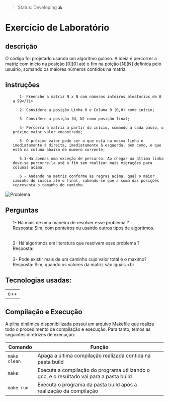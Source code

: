 

> Status: Developing ⚠️

# Exercício de Laboratório

## descrição

<body>
  <p> O código foi projetado usando um algoritmo guloso. A ideia é percorrer a matriz com início na posição [0][0] 
  até o fim na poição [N][N] definida pelo usuário, somando os maiores números contidos na matriz.</p>
</body>

## instruções
<body>
  <ol>
    
       1- Preenche a matriz N x N com números inteiros aleatórios de 0 a 99</li>

       2- Considere a posição Linha 0 e Coluna 0 (0,0) como início;

       3- Considere a posição (N, N) como posição final;

       4- Percorra a matriz a partir do início, somando a cada passo, o próximo maior valor encontrado;

       5- O próximo valor pode ser o que está na mesma linha e imediatamente à direita, imediatamente à esquerda, bem como, o que está na coluna abaixo do numero corrente;

       5.1-Há apenas uma exceção de percurso. Ao chegar na última linha deve-se percorre-la até o fim sem realizar mais migrações para colunas acima. 

       6 - Andando na matriz conforme as regras acima, qual o maior caminho do início até o final, sabendo-se que a soma das posições representa o tamanho do caminho.


  </ol>
</body>

![Problema](https://user-images.githubusercontent.com/102326098/161875973-d90862f2-a1d5-44b6-a233-9736e4837961.png)


## Perguntas
<body>
  <ol>
  1- Há mais de uma maneira de resolver esse problema ?<br/>
    Resposta: Sim, com ponteiros ou usando outros tipos de algoritmos.<br/><br/>
    
  2- Há algoritmos em literatura que resolvam esse problema ?<br/>
    Resposta:<br/><br/>
  3- Pode existir mais de um caminho cujo valor total é o maximo?<br/>
    Resposta: Sim, quando os valores da matriz são iguais.<br<br/>
  </ol>
</body>

## Tecnologias usadas:

<table>
  <tr>
    <td>c++</td>
  </tr>
  
</table>

## Compilação e Execução 

A pilha dinâmica disponibilizada possui um arquivo Makefile que realiza todo o procedimento de compilação e execução. Para tanto, temos as seguintes diretrizes de execução:


| Comando                |  Função                                                                                           |                     
| -----------------------| ------------------------------------------------------------------------------------------------- |
|  `make clean`          | Apaga a última compilação realizada contida na pasta build                                        |
|  `make`                | Executa a compilação do programa utilizando o gcc, e o resultado vai para a pasta build           |
|  `make run`            | Executa o programa da pasta build após a realização da compilação                                 |
